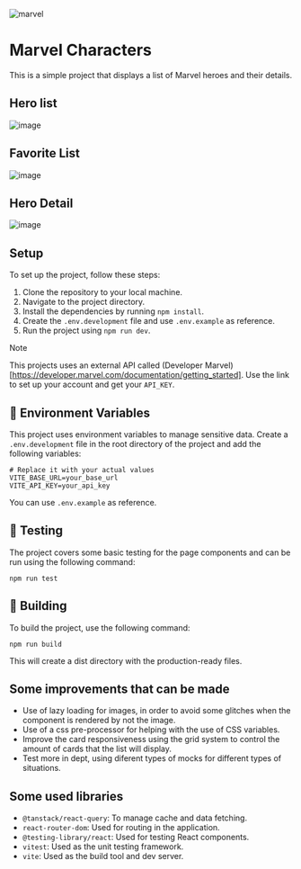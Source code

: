 ![marvel](https://github.com/lucasvallejodev/marvel-characters/assets/97030519/a27fcdbc-8d46-44ca-9b76-a026a5f085cb)

# Marvel Characters

This is a simple project that displays a list of Marvel heroes and their details.

## Hero list
![image](https://github.com/lucasvallejodev/marvel-characters/assets/97030519/05d2a159-0159-442d-a278-3682a0591171)

## Favorite List
![image](https://github.com/lucasvallejodev/marvel-characters/assets/97030519/11daaf18-3849-46df-a5be-5bd92b370982)

## Hero Detail
![image](https://github.com/lucasvallejodev/marvel-characters/assets/97030519/b8d37219-3652-48d2-92c6-59d4163cb073)


## Setup

To set up the project, follow these steps:

1. Clone the repository to your local machine.
2. Navigate to the project directory.
3. Install the dependencies by running `npm install`.
4. Create the `.env.development` file and use `.env.example` as reference.
5. Run the project using `npm run dev`.

> [!NOTE]
> This projects uses an external API called (Developer Marvel)[https://developer.marvel.com/documentation/getting_started]. Use the link to set up your account and get your `API_KEY`.

## :closed_lock_with_key: Environment Variables

This project uses environment variables to manage sensitive data. Create a `.env.development` file in the root directory of the project and add the following variables:

```env
# Replace it with your actual values
VITE_BASE_URL=your_base_url
VITE_API_KEY=your_api_key
```
You can use `.env.example` as reference.

## :test_tube: Testing
The project covers some basic testing for the page components and can be run using the following command:

```
npm run test
```

## :hammer: Building
To build the project, use the following command:

```
npm run build
```

This will create a dist directory with the production-ready files.

## Some improvements that can be made
- Use of lazy loading for images, in order to avoid some glitches when the component is rendered by not the image.
- Use of a css pre-processor for helping with the use of CSS variables.
- Improve the card responsiveness using the grid system to control the amount of cards that the list will display.
- Test more in dept, using diferent types of mocks for different types of situations.

## Some used libraries
- `@tanstack/react-query`: To manage cache and data fetching.
- `react-router-dom`: Used for routing in the application.
- `@testing-library/react`: Used for testing React components.
- `vitest`: Used as the unit testing framework.
- `vite`: Used as the build tool and dev server.
